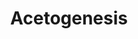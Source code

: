 ---
annotations:
- type: Pathway Ontology
  value: classic metabolic pathway
- type: Pathway Ontology
  value: carbon fixation pathway
authors:
- Larsgw
- Khanspers
- DeSl
description: 'Acetogenesis from H2 and CO2 in Acetobacterium woodii, based on Figure
  3 from Diender et al (2015) [PMID:26635746]. This pathway model shows both proposed
  theoretical pathways of CO conversion to acetate, as well as the acetogenic metabolism
  driven by CO co-fermented with formate. Two large complexes are involved in this
  process (top right corner): 1. the RnF complex (sodium ion transport outside of
  the cell membrane) 2. the ATPase complex (sodium ion translocation to inner cell
  membrane).'
last-edited: 2022-01-20
organisms:
- Acetobacterium woodii
redirect_from:
- /index.php/Pathway:WP5019
- /instance/WP5019
schema-jsonld:
- '@context': https://schema.org/
  '@id': https://wikipathways.github.io/pathways/WP5019.html
  '@type': Dataset
  creator:
    '@type': Organization
    name: WikiPathways
  description: 'Acetogenesis from H2 and CO2 in Acetobacterium woodii, based on Figure
    3 from Diender et al (2015) [PMID:26635746]. This pathway model shows both proposed
    theoretical pathways of CO conversion to acetate, as well as the acetogenic metabolism
    driven by CO co-fermented with formate. Two large complexes are involved in this
    process (top right corner): 1. the RnF complex (sodium ion transport outside of
    the cell membrane) 2. the ATPase complex (sodium ion translocation to inner cell
    membrane).'
  keywords:
  - AcsD
  - ADP
  - HycB2
  - Tetrahydrofolate
  - acetyl-CoA
  - AckA
  - carbon monooxide
  - HydA1
  - AcsA
  - formate
  - HydA2
  - AtpB
  - hydron
  - RnfE
  - carbon dioxide
  - FdhF2
  - Oxidised ferredoxin
  - NAD(1-)
  - HydD
  - RnfC
  - AcsC
  - Reduced ferredoxin
  - AcsE
  - FolD
  - Pta
  - acetyl-phosphate
  - acetate
  - HSCoA
  - HycB1
  - HycB3
  - Fhs1
  - HydB
  - 5,10-Methenyltetrahydrofolate
  - AtpA
  - AtpC
  - ATP
  - MetF
  - AtpE
  - methyl
  - FchA
  - AtpF
  - AtpG
  - HydC
  - RnfA
  - 5-Methyltetrahydrofolate
  - RnfB
  - AtpH
  - MetV
  - FdhF1
  - NADH
  - AtpD
  - dihydrogen
  - hydrogenphosphate
  - AcsB1
  - RnfD
  - RnfG
  - 5,10-Methylenetetrahydrofolate
  - RnfC2
  - 10-Formyltetrahydrofolate
  license: CC0
  name: Acetogenesis
seo: CreativeWork
title: Acetogenesis
wpid: WP5019
---